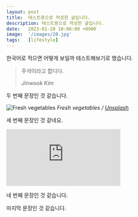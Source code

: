 ```yaml
---
layout: post
title:  테스트용으로 작성한 글입니다.
description: 테스트용으로 작성한 글입니다.
date:   2023-01-20 10:06:00 +0900
image:  '/images/20.jpg'
tags:   [lifestyle]
---
```

한국어로 적으면 어떻게 보일까 테스트해보기로 했습니다.

> 주석이라고 합디다.
>
> <cite>Jinwook Kim</cite>

두 번째 문장인 것 같습니다.

![Fresh vegetables]({{site.baseurl}}/images/615.jpg)
*Fresh vegetables / [Unsplash](https://unsplash.com/)*

세 번째 문장인 것 같네요.

<p><iframe src="https://www.youtube.com/embed/CB9Enh6yP0w" frameborder="0" allowfullscreen></iframe></p>

네 번째 문장인 것 같습니다.

마지막 문장인 것 같습니다.
